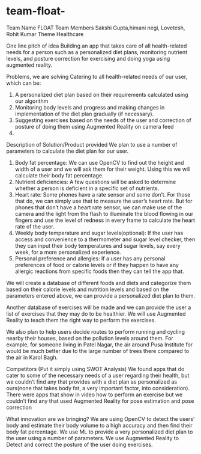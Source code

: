# team-float-
Team Name	         FLOAT
Team Members	Sakshi Gupta,himani negi, Lovetesh, Rohit Kumar
Theme	Healthcare

One line pitch of idea
Building an app that takes care of all health-related needs for a person such as a personalized diet plans, monitoring nutrient levels, and posture correction for exercising and doing yoga using augmented reality.

Problems, we are solving 
Catering to all health-related needs of our user, which can be:
1.	A personalized diet plan based on their requirements calculated using our algorithm
2.	Monitoring body levels and progress and making changes in implementation of the diet plan gradually (if necessary).
3.	Suggesting exercises based on the needs of the user and correction of posture of doing them using Augmented Reality on camera feed
4.	

Description of Solution/Product provided
We plan to use a number of parameters to calculate the diet plan for our user.
1.	Body fat percentage: We can use OpenCV to find out the height and width of a user and we will ask them for their weight. Using this we will calculate their body fat percentage.
2.	Nutrient deficiencies: A few questions will be asked to determine whether a person is deficient in a specific set of nutrients.
3.	Heart rate: Some phones have a rate sensor and some don’t. For those that do, we can simply use that to measure the user’s heart rate.
But for phones that don’t have a heart rate sensor, we can make use of the camera and the light from the flash to illuminate the blood flowing in our fingers and use the level of redness in every frame to calculate the heart rate of the user.
4.	Weekly body temperature and sugar levels(optional): If the user has access and convenience to a thermometer and sugar level checker, then they can input their body temperatures and sugar levels, say every week, for a more personalized experience.
5.	Personal preference and allergies: If a user has any personal preferences of food or calorie levels or if they happen to have any allergic reactions from specific foods then they can tell the app that.

We will create a database of different foods and diets and categorize them based on their calorie levels and nutrition levels and based on the parameters entered above, we can provide a personalized diet plan to them.

Another database of exercises will be made and we can provide the user a list of exercises that they may do to be healthier. We will use Augmented Reality to teach them the right way to perform the exercises.

We also plan to help users decide routes to perform running and cycling nearby their houses, based on the pollution levels around them. For example, for someone living in Patel Nagar, the air around Pusa Institute for would be much better due to the large number of trees there compared to the air in Karol Bagh.

Competitors (Put it simply using SWOT Analysis)
We found apps that do cater to some of the necessary needs of a user regarding their health, but we couldn’t find any that provides with a diet plan as personalized as ours(none that takes body fat, a very important factor, into consideration).
There were apps that show in video how to perform an exercise but we couldn’t find any that used Augmented Reality for pose estimation and pose correction 

What innovation are we bringing?
We are using OpenCV to detect the users’ body and estimate their body volume to a high accuracy and then find their body fat percentage.
We use ML to provide a very personalized diet plan to the user using a number of parameters.
We use Augmented Reality to Detect and correct the posture of the user doing exercises.
